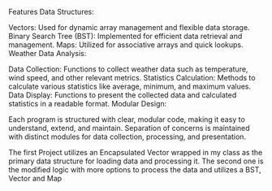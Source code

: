 Features
Data Structures:

Vectors: Used for dynamic array management and flexible data storage.
Binary Search Tree (BST): Implemented for efficient data retrieval and management.
Maps: Utilized for associative arrays and quick lookups.
Weather Data Analysis:

Data Collection: Functions to collect weather data such as temperature, wind speed, and other relevant metrics.
Statistics Calculation: Methods to calculate various statistics like average, minimum, and maximum values.
Data Display: Functions to present the collected data and calculated statistics in a readable format.
Modular Design:

Each program is structured with clear, modular code, making it easy to understand, extend, and maintain.
Separation of concerns is maintained with distinct modules for data collection, processing, and presentation.

The first Project utilizes an Encapsulated Vector wrapped in my class as the primary data structure for loading data and processing it.
The second one is the modified logic with more options to process the data and utilizes a BST, Vector and Map
